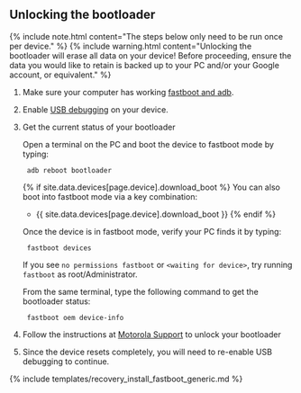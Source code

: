 ## Unlocking the bootloader

{% include note.html content="The steps below only need to be run once per device." %}
{% include warning.html content="Unlocking the bootloader will erase all data on your device!
Before proceeding, ensure the data you would like to retain is backed up to your PC and/or your Google account, or equivalent." %}

1. Make sure your computer has working [fastboot and adb](adb_fastboot_guide.html).
2. Enable [USB debugging](adb_fastboot_guide.html#setting-up-adb) on your device.
3. Get the current status of your bootloader

    Open a terminal on the PC and boot the device to fastboot mode by typing:

        adb reboot bootloader

    {% if site.data.devices[page.device].download_boot %}
    You can also boot into fastboot mode via a key combination:

    * {{ site.data.devices[page.device].download_boot }}
    {% endif %}

    Once the device is in fastboot mode, verify your PC finds it by typing:

        fastboot devices

   If you see `no permissions fastboot` or `<waiting for device>`, try running `fastboot` as root/Administrator.

   From the same terminal, type the following command to get the bootloader status:

        fastboot oem device-info

4. Follow the instructions at [Motorola Support](http://motorola-global-portal.custhelp.com/app/standalone/bootloader/unlock-your-device-a) to unlock your bootloader
5. Since the device resets completely, you will need to re-enable USB debugging to continue.

{% include templates/recovery_install_fastboot_generic.md %}

